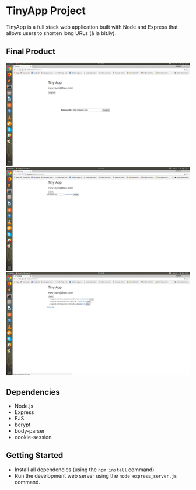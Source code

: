 # TinyApp Project

TinyApp is a full stack web application built with Node and Express that allows users to shorten long URLs (à la bit.ly).

## Final Product

![Add new URL](https://github.com/benjdelt/tinyapp/blob/master/images/Screenshot%20from%202018-08-09%2020-58-47.png?raw=true)
![Update the URL](https://github.com/benjdelt/tinyapp/blob/master/images/Screenshot%20from%202018-08-09%2021-01-01.png?raw=true)
![Access the URL](https://github.com/benjdelt/tinyapp/blob/master/images/Screenshot%20from%202018-08-09%2021-01-07.png?raw=true)

## Dependencies

- Node.js
- Express
- EJS
- bcrypt
- body-parser
- cookie-session

## Getting Started

- Install all dependencies (using the `npm install` command).
- Run the development web server using the `node express_server.js` command.

